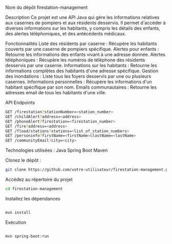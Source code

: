 Nom du dépôt
firestation-management

Description
Ce projet est une API Java qui gère les informations relatives aux casernes de pompiers et aux résidents desservis. Il permet d'accéder à diverses informations sur les habitants, y compris les détails des enfants, des alertes téléphoniques, et des antécédents médicaux.

Fonctionnalités
Liste des résidents par caserne : Récupère les habitants couverts par une caserne de pompiers spécifique.
Alertes pour enfants : Retourne les informations des enfants vivant à une adresse donnée.
Alertes téléphoniques : Récupère les numéros de téléphone des résidents desservis par une caserne.
Informations sur les habitants : Retourne les informations complètes des habitants d'une adresse spécifique.
Gestion des inondations : Liste tous les foyers desservis par une ou plusieurs casernes.
Informations personnelles : Récupère les informations d'un habitant spécifique par son nom.
Emails communautaires : Retourne les adresses email de tous les habitants d'une ville.

API Endpoints

```bash
GET /firestation?stationNumber=<station_number>
GET /childAlert?address=<address>
GET /phoneAlert?firestation=<firestation_number>
GET /fire?address=<address>
GET /flood/stations?stations=<list_of_station_numbers>
GET /personinfo?firstName=<firstName>&lastName=<lastName>
GET /communityEmail?city=<city>
```
Technologies utilisées : 
Java
Spring Boot
Maven

Clonez le dépôt : 
```bash
git clone https://github.com/votre-utilisateur/firestation-management.git
```
Accédez au répertoire du projet 
```bash
cd firestation-management
```

Installez les dépendances 
```bash

mvn install
```

Exécution
```bash

mvn spring-boot:run
```
